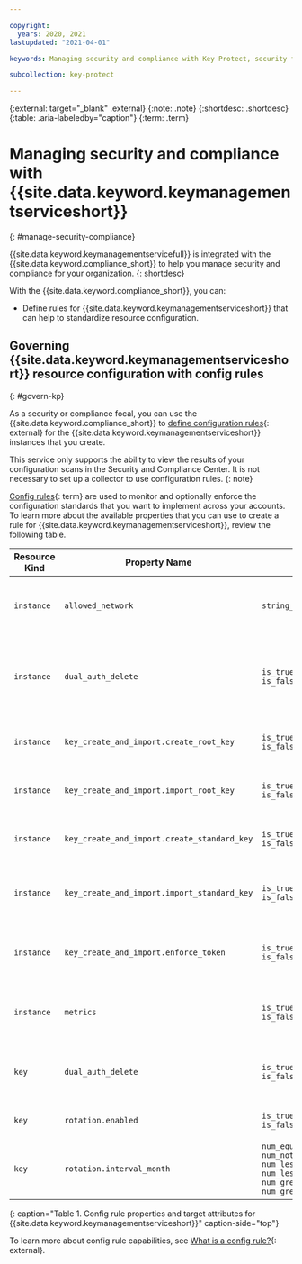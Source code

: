 ```yaml
---

copyright:
  years: 2020, 2021
lastupdated: "2021-04-01"

keywords: Managing security and compliance with Key Protect, security for Key Protect, compliance for Key Protect, security, compliance

subcollection: key-protect

---
```


{:external: target="_blank" .external}
{:note: .note}
{:shortdesc: .shortdesc}
{:table: .aria-labeledby="caption"}
{:term: .term}

# Managing security and compliance with {{site.data.keyword.keymanagementserviceshort}}
{: #manage-security-compliance}

{{site.data.keyword.keymanagementservicefull}} is integrated with the
{{site.data.keyword.compliance_short}} to help you manage security and
compliance for your organization.
{: shortdesc}

<!---Eliminate "Monitor for controls and goals" line in prod--->

With the {{site.data.keyword.compliance_short}}, you can:

* Define rules for {{site.data.keyword.keymanagementserviceshort}} that can help
  to standardize resource configuration.

<!---Eliminate #monitor-kp and #kp-available-goals sections in prod--->

## Governing {{site.data.keyword.keymanagementserviceshort}} resource configuration with config rules
{: #govern-kp}

As a security or compliance focal, you can use the
{{site.data.keyword.compliance_short}} to
[define configuration rules](/docs/security-compliance?topic=security-compliance-rules){: external}
for the {{site.data.keyword.keymanagementserviceshort}} instances that you
create.

<!--Uncomment "this service only supports" following back in in prod-->

This service only supports the ability to view the results of your configuration scans in the Security and Compliance Center. It is not necessary to set up a collector to use configuration rules.
{: note}

[Config rules](#x3084914){: term}
are used to monitor and optionally enforce the configuration standards that you
want to implement across your accounts. To learn more about the
available properties that you can use to create a rule for
{{site.data.keyword.keymanagementserviceshort}}, review the following table.

| Resource Kind | Property Name | Operator | Value | Description |
| ------------- | ------------- | -------- | ----- | ----------- |
| `instance` | `allowed_network`| `string_equals` | public-and-private<br>private-only | Specifies the type of endpoint the {{site.data.keyword.keymanagementserviceshort}} instance can be accessed from. Refer to <br>[Managing network access policies](/docs/key-protect?topic=key-protect-managing-network-access-policies) for more information. |
| `instance` | `dual_auth_delete`| `is_true`<br>`is_false` | n/a | Require/Disallow enablement of dual authorization to delete keys in the {{site.data.keyword.keymanagementserviceshort}} instance. Requirement applies to subsequently created keys and will not apply to pre-existing keys. Refer to [Managing dual authorization](/docs/key-protect?topic=key-protect-manage-dual-auth) for more information. |
| `instance` | `key_create_and_import.create_root_key` | `is_true`<br>`is_false` | n/a | Allow/Disallow root keys to be created in the {{site.data.keyword.keymanagementserviceshort}} instance. Refer to [Managing a key create and import access policy](/docs/key-protect?topic=key-protect-manage-keyCreateImportAccess) for more information. |
| `instance` | `key_create_and_import.import_root_key`| `is_true`<br>`is_false` | n/a | Allow/Disallow root keys to be imported into the {{site.data.keyword.keymanagementserviceshort}} instance. Refer to [Managing a key create and import access policy](/docs/key-protect?topic=key-protect-manage-keyCreateImportAccess) for more information. |
| `instance` | `key_create_and_import.create_standard_key` | `is_true`<br>`is_false` | n/a | Allow/Disallow standard keys to be created in the {{site.data.keyword.keymanagementserviceshort}} instance. Refer to [Managing a key create and import access policy](/docs/key-protect?topic=key-protect-manage-keyCreateImportAccess) for more information. |
| `instance` | `key_create_and_import.import_standard_key` | `is_true`<br>`is_false` | n/a | Allow/Disallow standard keys to be imported into the {{site.data.keyword.keymanagementserviceshort}} instance. Refer to [Managing a key create and import access policy](/docs/key-protect?topic=key-protect-manage-keyCreateImportAccess) for more information. |
| `instance` | `key_create_and_import.enforce_token` | `is_true`<br>`is_false` | n/a | Restrict/Allow the import of key material into the {{site.data.keyword.keymanagementserviceshort}} instance without using an import token. Refer to [Managing a key create and import access policy](/docs/key-protect?topic=key-protect-manage-keyCreateImportAccess) for more information. |
| `instance` | `metrics` | `is_true`<br>`is_false` | n/a | Require/Restrict {{site.data.keyword.keymanagementserviceshort}} instance metrics to be forwarded to instance owner's {{site.data.keyword.monitoringfull}}. Refer to [Managing metrics](/docs/key-protect?topic=key-protect-manage-monitor-metrics) for more information. |
| `key` | `dual_auth_delete`| `is_true`<br>`is_false` | n/a | Require/Disallow dual authorization to delete the given key in the {{site.data.keyword.keymanagementserviceshort}} instance. Refer to [Setting dual authorization policies for keys](/docs/key-protect?topic=key-protect-set-dual-auth-key-policy) for more information.|
| `key` | `rotation.enabled` | `is_true`<br>`is_false` | n/a | Require/Disallow active rotation policy on specified key(s). Refer to [Setting a rotation policy](/docs/key-protect?topic=key-protect-set-rotation-policy) for more information. |
| `key` | `rotation.interval_month`| `num_equals`<br>`num_not_equals`<br>`num_less_than`<br>`num_less_than_equals`<br>`num_greater_than`<br>`num_greater_than_equals` | 1 ≤ Value ≤ 12 | Specifies the given key's rotation interval (in months). Automatic rotation policies can only be applied to root keys with non-imported material. Refer to [Setting a rotation policy](/docs/key-protect?topic=key-protect-set-rotation-policy) for more information. |

{: caption="Table 1. Config rule properties and target attributes for {{site.data.keyword.keymanagementserviceshort}}" caption-side="top"}

To learn more about config rule capabilities, see
[What is a config rule?](/docs/security-compliance?topic=security-compliance-what-is-rule){: external}.
